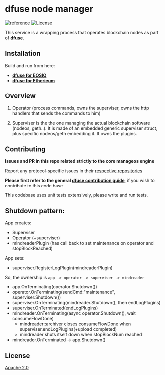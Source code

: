 # dfuse node manager
[![reference](https://img.shields.io/badge/godoc-reference-5272B4.svg?style=flat-square)](https://pkg.go.dev/github.com/dfuse-io/manageos)
[![License](https://img.shields.io/badge/License-Apache%202.0-blue.svg)](https://opensource.org/licenses/Apache-2.0)

This service is a wrapping process that operates blockchain nodes as part of **[dfuse](https://github.com/dfuse-io/dfuse)**.

## Installation

Build and run from here:

* [**dfuse for EOSIO**](https://github.com/dfuse-io/dfuse-eosio)
* [**dfuse for Etherieum**](https://github.com/dfuse-io/dfuse-ethereum)

## Overview

1) Operator (process commands, owns the superviser, owns the http handlers that sends the commands to him)

2) Superviser is the the one managing the actual blockchain software (nodeos, geth..). It is made of an embedded generic superviser struct, plus specific nodeos/geth embedding it. It owns the plugins.


## Contributing

**Issues and PR in this repo related strictly to the core manageos engine**

Report any protocol-specific issues in their
[respective repositories](https://github.com/dfuse-io/dfuse#protocols)

**Please first refer to the general
[dfuse contribution guide](https://github.com/dfuse-io/dfuse/blob/master/CONTRIBUTING.md)**,
if you wish to contribute to this code base.

This codebase uses unit tests extensively, please write and run tests.


## Shutdown pattern:

App creates:
  * Superviser
  * Operator (+superviser)
  * mindreaderPlugin (has call back to set maintenance on operator and stopBlockReached)

App sets:
  * superviser.RegisterLogPlugin(mindreaderPlugin)

So, the ownership is `app -> operator -> superviser -> mindreader`
  * app.OnTerminating(operator.Shutdown())
  * operator.OnTerminating(sendCmd:"maintenance", superviser.Shutdown())
  * superviser.OnTerminating(mindreader.Shutdown(), then endLogPlugins)
  * superviser.OnTerminated(endLogPlugins)
  * mindreader.OnTerminating(async operator.Shutdown(), wait consumeFlowDone)
    * mindreader::archiver closes consumeFlowDone when superviser.endLogPlugins(+upload completed)
    * mindreader shuts itself down when stopBlockNum reached
  * mindreader.OnTerminated -> app.Shutdown()

## License

[Apache 2.0](LICENSE)

